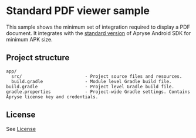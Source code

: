 # Standard PDF viewer sample

This sample shows the minimum set of integration required to display a PDF document. It integrates with the [standard version](https://docs.apryse.com/documentation/android/faq/full-vs-standard/) of Apryse Android SDK for minimum APK size.

## Project structure
```
app/
  src/                        - Project source files and resources.
  build.gradle                - Module level Gradle build file.
build.gradle                  - Project level Gradle build file.
gradle.properties             - Project-wide Gradle settings. Contains Apryse license key and credentials.
```

## License
See [License](./../LICENSE)
